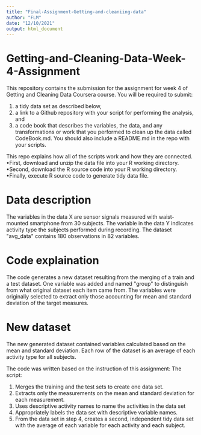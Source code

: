 ```yaml
---
title: "Final-Assignment-Getting-and-cleaniing-data"
author: "FLM"
date: "12/10/2021"
output: html_document
---
```

# Getting-and-Cleaning-Data-Week-4-Assignment

This repository contains the submission for the assignment for week 4 of Getting and Cleaning Data Coursera course.
You will be required to submit: 
1) a tidy data set as described below, 
2) a link to a Github repository with your script for performing the analysis, and 
3) a code book that describes the variables, the data, and any transformations or work that you performed to clean up the data called CodeBook.md. 
You should also include a README.md in the repo with your scripts. 

This repo explains how all of the scripts work and how they are connected.
•First, download and unzip the data file into your R working directory.
•Second, download the R source code into your R working directory.
•Finally, execute R source code to generate tidy data file.

# Data description
The variables in the data X are sensor signals measured with waist-mounted smartphone from 30 subjects. The variable in the data Y indicates activity type the subjects performed during recording.
The dataset "avg_data" contains 180 observations in 82 variables.

# Code explaination
The code generates a new dataset resulting from the merging of a train and a test dataset. One variable was added and named "group" to distinguish from what original dataset each item came from.
The variables were originally selected to extract only those accounting for mean and standard deviation of the target measures.

# New dataset
The new generated dataset contained variables calculated based on the mean and standard deviation. Each row of the dataset is an average of each activity type for all subjects.

The code was written based on the instruction of this assignment:
The script:
1. Merges the training and the test sets to create one data set.
2. Extracts only the measurements on the mean and standard deviation for each measurement. 
3. Uses descriptive activity names to name the activities in the data set
4. Appropriately labels the data set with descriptive variable names. 
5. From the data set in step 4, creates a second, independent tidy data set with the average of each variable for each activity and each subject.


